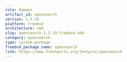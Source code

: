 ```yaml
---
role: daemon
artifact_id: opensearch
version: 1.3.19
platform: freebsd
architecture: x64
slug: opensearch-1.3.19-freebsd-x64
category: opensearch
type: system-package
freebsd_package_name: opensearch
link: https://www.freshports.org/textproc/opensearch
---
```

